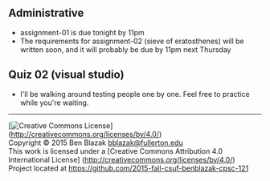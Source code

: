 ## Administrative
- assignment-01 is due tonight by 11pm
- The requirements for assignment-02 (sieve of eratosthenes) will be written
  soon, and it will probably be due by 11pm next Thursday

## Quiz 02 (visual studio)
- I'll be walking around testing people one by one.  Feel free to practice
  while you're waiting.


-------------------------------------------------------------------------------
[![Creative Commons License](https://i.creativecommons.org/l/by/4.0/88x31.png)]
(http://creativecommons.org/licenses/by/4.0/)  
Copyright &copy; 2015 Ben Blazak <bblazak@fullerton.edu>  
This work is licensed under a [Creative Commons Attribution 4.0 International
License] (http://creativecommons.org/licenses/by/4.0/)  
Project located at <https://github.com/2015-fall-csuf-benblazak-cpsc-121>

